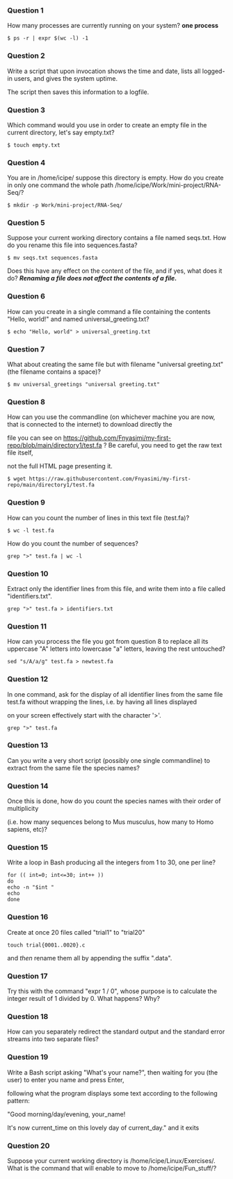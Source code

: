 ### Question 1

How many processes are currently running on your system? **one process**

```
$ ps -r | expr $(wc -l) -1
```
### Question 2

Write a script that upon invocation shows the time and date, lists all logged-in users, and gives the system uptime. 

The script then saves this information to a logfile.

### Question 3

Which command would you use in order to create an empty file in the current directory, let's say empty.txt?
```
$ touch empty.txt
```
### Question 4

You are in /home/icipe/  suppose this directory is empty. How do you create in only one command the whole path /home/icipe/Work/mini-project/RNA-Seq/?
```
$ mkdir -p Work/mini-project/RNA-Seq/
```
### Question 5

Suppose your current working directory contains a file named seqs.txt. How do you rename this file into sequences.fasta? 
```
$ mv seqs.txt sequences.fasta
```
Does this have any effect on the content of the file, and if yes, what does it do? **_Renaming a file does not affect the contents of a file._**

### Question 6

How can you create in a single command a file containing the contents "Hello, world!" and named universal_greeting.txt?
```
$ echo "Hello, world" > universal_greeting.txt
```
### Question 7

What about creating the same file but with filename "universal greeting.txt" (the filename contains a space)?
```
$ mv universal_greetings "universal greeting.txt"
```


### Question 8

How can you use the commandline (on whichever machine you are now, that is connected to the internet) to download directly the 

file you can see on https://github.com/Fnyasimi/my-first-repo/blob/main/directory1/test.fa ? Be careful, you need to get the raw text file itself, 

not the full HTML page presenting it.
```
$ wget https://raw.githubusercontent.com/Fnyasimi/my-first-repo/main/directory1/test.fa
```



### Question 9

How can you count the number of lines in this text file (test.fa)? 
```
$ wc -l test.fa
```
How do you count the number of sequences?
```
grep ">" test.fa | wc -l
```



### Question 10

Extract only the identifier lines from this file, and write them into a file called "identifiers.txt".

```
grep ">" test.fa > identifiers.txt
```
### Question 11

How can you process the file you got from question 8 to replace all its uppercase "A" letters into lowercase "a" letters, leaving the rest untouched?

```
sed "s/A/a/g" test.fa > newtest.fa
```

### Question 12

In one command, ask for the display of all identifier lines from the same file test.fa without wrapping the lines, i.e. by having all lines displayed 

on your screen effectively start with the character '>'.
```
grep ">" test.fa
```

### Question 13

Can you write a very short script (possibly one single commandline) to extract from the same file the species names?




### Question 14

Once this is done, how do you count the species names with their order of multiplicity 

(i.e. how many sequences belong to Mus musculus, how many to Homo sapiens, etc)?



### Question 15

Write a loop in Bash producing all the integers from 1 to 30, one per line?

```
for (( int=0; int<=30; int++ ))
do
echo -n "$int "
echo 
done

```


### Question 16

Create at once 20 files called "trial1" to "trial20" 
```
touch trial{0001..0020}.c 
```

and *then* rename them all by appending the suffix ".data". 



### Question 17

Try this with the command "expr 1 / 0", whose purpose is to calculate the integer result of 1 divided by 0. What happens? Why?



### Question 18

How can you separately redirect the standard output and the standard error streams into two separate files?


### Question 19

Write a Bash script asking "What's your name?", then waiting for you (the user) to enter you name and press Enter, 

following what the program displays some text according to the following pattern:

"Good morning/day/evening, your_name!

It's now current_time on this lovely day of current_day." and it exits


### Question 20

Suppose your current working directory is /home/icipe/Linux/Exercises/. What is the command that will enable to move to /home/icipe/Fun_stuff/?
